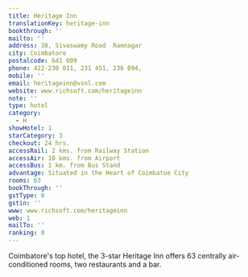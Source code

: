 ```yaml
---
title: Heritage Inn
translationKey: heritage-inn
bookthrough: ''
mailto: ''
address: 38, Sivaswamy Road  Ramnagar
city: Coimbatore
postalcode: 641 009
phone: 422-230 011, 231 451, 236 094,
mobile: ''
email: heritageinn@vsnl.com
website: www.richsoft.com/heritageinn
note: ''
type: hotel
category:
  - H
showHotel: 1
starCategory: 3
checkout: 24 hrs.
accessRail: 2 kms. from Railway Station
accessAir: 10 kms. from Airport
accessBus: 1 km. from Bus Stand
advantage: Situated in the Heart of Coimbatoe City
rooms: 63
bookThrough: ''
gstType: 0
gstin: ''
www: www.richsoft.com/heritageinn
web: 1
mailTo: ''
ranking: 0
---
```







Coimbatore's top hotel, the 3-star Heritage Inn offers 63 centrally air-conditioned rooms, two restaurants and a bar.